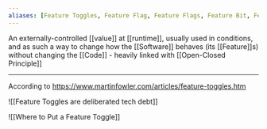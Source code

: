 ```yaml
---
aliases: [Feature Toggles, Feature Flag, Feature Flags, Feature Bit, Feature Bits, Feature Flipper, , Feature Flippers]
---
```


An externally-controlled [[value]] at [[runtime]], usually used in conditions, and as such a way to change how the [[Software]] behaves (its [[Feature]]s) without changing the [[Code]] - heavily linked with [[Open-Closed Principle]]

---

According to https://www.martinfowler.com/articles/feature-toggles.htm

![[Feature Toggles are deliberated tech debt]]

![[Where to Put a Feature Toggle]]